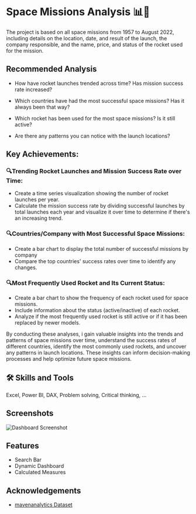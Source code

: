 
#  Space Missions Analysis 📊💼




 The project is based on all space missions from 1957 to August 2022, including details on the location, date, and result of the launch, the company responsible, and the name, price, and status of the rocket used for the mission.

## Recommended Analysis
- How have rocket launches trended across time? Has mission success rate increased?

- Which countries have had the most successful space missions? Has it always been that way?

- Which rocket has been used for the most space missions? Is it still active?

- Are there any patterns you can notice with the launch locations?



## Key Achievements:

### 🔍Trending Rocket Launches and Mission Success Rate over Time:

- Create a time series visualization showing the number of rocket launches per year.
- Calculate the mission success rate by dividing successful launches by total launches each year and visualize it over time to determine if there's an increasing trend.

### 🔍Countries/Company with Most Successful Space Missions:

- Create a bar chart to display the total number of successful missions by company
- Compare the top countries' success rates over time to identify any changes.

### 🔍Most Frequently Used Rocket and Its Current Status:

- Create a bar chart to show the frequency of each rocket used for space missions.
- Include information about the status (active/inactive) of each rocket.
- Analyze if the most frequently used rocket is still active or if it has been replaced by newer models.

By conducting these analyses, i gain valuable insights into the trends and patterns of space missions over time, understand the success rates of different countries, identify the most commonly used rockets, and uncover any patterns in launch locations. These insights can inform decision-making processes and help optimize future space missions.


## 🛠 Skills and Tools
Excel, Power BI, DAX, Problem solving, Critical thinking, ...


## Screenshots

![Dashboard Screenshot](https://github.com/Jobbson/Space_Mission/assets/69438695/2310feb0-43d8-49bd-a4e9-3fc4e934d04d)

## Features

- Search Bar
- Dynamic Dashboard
- Calculated Measures




## Acknowledgements

 - [mavenanalytics Dataset](https://mavenanalytics.io/data-playground?page=5&pageSize=5)
